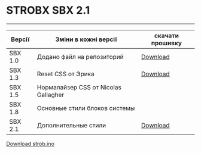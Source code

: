 # STROBX SBX 2.1
---
Версії  | Зміни в кожні версії | скачати прошивку
----------------|----------------------|-----------
SBX 1.0   | Додано файл на репозиторий| [Download](http://webdesign.ru.net)
SBX 1.3   | Reset CSS от Эрика | [Download](https://github.com/Vasya3966/Strob/blob/c6b9964ca12f54e94b55f9ccfd23012c4f24a5db/strob.ino)
SBX 1.5   | Нормалайзер CSS от Nicolas Gallagher |
SBX 1.8   | Основные стили блоков системы |
SBX 2.1   | Дополнительные стили | [Download](strob.ino)

[Download strob.ino](https://github.com/Vasya3966/Strob/blob/main/strob.ino)

